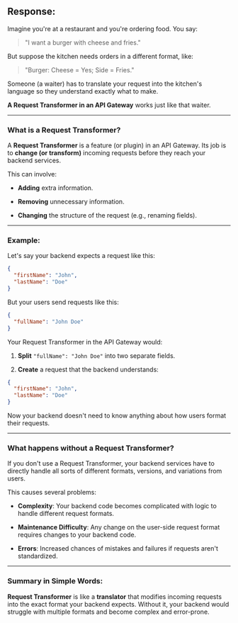 ## Response:
Imagine you're at a restaurant and you're ordering food. You say:

> "I want a burger with cheese and fries."

But suppose the kitchen needs orders in a different format, like:

> "Burger: Cheese = Yes; Side = Fries."

Someone (a waiter) has to translate your request into the kitchen's language so they understand exactly what to make.

**A Request Transformer in an API Gateway** works just like that waiter.

* * *

### What is a Request Transformer?

A **Request Transformer** is a feature (or plugin) in an API Gateway. Its job is to **change (or transform)** incoming requests before they reach your backend services.

This can involve:

*   **Adding** extra information.
    
*   **Removing** unnecessary information.
    
*   **Changing** the structure of the request (e.g., renaming fields).
    

* * *

### Example:

Let's say your backend expects a request like this:

```json
{
  "firstName": "John",
  "lastName": "Doe"
}
```

But your users send requests like this:

```json
{
  "fullName": "John Doe"
}
```

Your Request Transformer in the API Gateway would:

1.  **Split** `"fullName": "John Doe"` into two separate fields.
    
2.  **Create** a request that the backend understands:
    

```json
{
  "firstName": "John",
  "lastName": "Doe"
}
```

Now your backend doesn't need to know anything about how users format their requests.

* * *

### What happens without a Request Transformer?

If you don't use a Request Transformer, your backend services have to directly handle all sorts of different formats, versions, and variations from users.

This causes several problems:

*   **Complexity**: Your backend code becomes complicated with logic to handle different request formats.
    
*   **Maintenance Difficulty**: Any change on the user-side request format requires changes to your backend code.
    
*   **Errors**: Increased chances of mistakes and failures if requests aren't standardized.
    

* * *

### Summary in Simple Words:

**Request Transformer** is like a **translator** that modifies incoming requests into the exact format your backend expects. Without it, your backend would struggle with multiple formats and become complex and error-prone.

